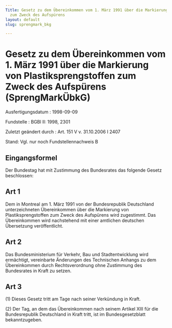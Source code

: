 ```yaml
---
Title: Gesetz zu dem Übereinkommen vom 1. März 1991 über die Markierung von Plastiksprengstoffen
  zum Zweck des Aufspürens
layout: default
slug: sprengmark_bkg

---
```


# Gesetz zu dem Übereinkommen vom 1. März 1991 über die Markierung von Plastiksprengstoffen zum Zweck des Aufspürens (SprengMarkÜbkG)

Ausfertigungsdatum
:   1998-09-09

Fundstelle
:   BGBl II: 1998, 2301

Zuletzt geändert durch
:   Art. 151 V v. 31.10.2006 I 2407

Stand: Vgl. nur noch Fundstellennachweis B

## Eingangsformel

Der Bundestag hat mit Zustimmung des Bundesrates das folgende Gesetz
beschlossen:


## Art 1

Dem in Montreal am 1. März 1991 von der Bundesrepublik Deutschland
unterzeichneten Übereinkommen über die Markierung von
Plastiksprengstoffen zum Zweck des Aufspürens wird zugestimmt. Das
Übereinkommen wird nachstehend mit einer amtlichen deutschen
Übersetzung veröffentlicht.


## Art 2

Das Bundesministerium für Verkehr, Bau und Stadtentwicklung wird
ermächtigt, vereinbarte Änderungen des Technischen Anhangs zu dem
Übereinkommen durch Rechtsverordnung ohne Zustimmung des Bundesrates
in Kraft zu setzen.


## Art 3

(1) Dieses Gesetz tritt am Tage nach seiner Verkündung in Kraft.

(2) Der Tag, an dem das Übereinkommen nach seinem Artikel XIII für die
Bundesrepublik Deutschland in Kraft tritt, ist im Bundesgesetzblatt
bekanntzugeben.

